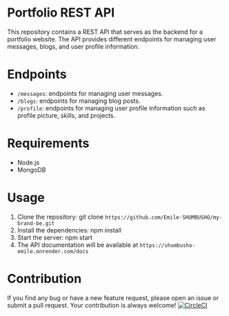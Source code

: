 # Portfolio REST API
This repository contains a REST API that serves as the backend for a portfolio website. The API provides different endpoints for managing user messages, blogs, and user profile information.

# Endpoints
* `/messages`: endpoints for managing user messages.
* `/blogs`: endpoints for managing blog posts.
* `/profile`: endpoints for managing user profile information such as profile picture, skills, and projects.
# Requirements
* Node.js
* MongoDB
# Usage
1. Clone the repository: git clone `https://github.com/Emile-SHUMBUSHO/my-brand-be.git`
2. Install the dependencies: npm install
3. Start the server: npm start
4. The API documentation will be available at `https://shumbusho-emile.onrender.com/docs`
# Contribution
If you find any bug or have a new feature request, please open an issue or submit a pull request. Your contribution is always welcome!
[![CircleCI](https://dl.circleci.com/status-badge/img/gh/Emile-SHUMBUSHO/my-brand-be/tree/development.svg?style=svg)](https://dl.circleci.com/status-badge/redirect/gh/Emile-SHUMBUSHO/my-brand-be/tree/development)
